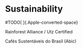 # Sustainability

#TODO[ ]{.Apple-converted-space}

Rainforest Alliance / Utz Certified

Cafés Sustentáveis do Brasil (Abic)
